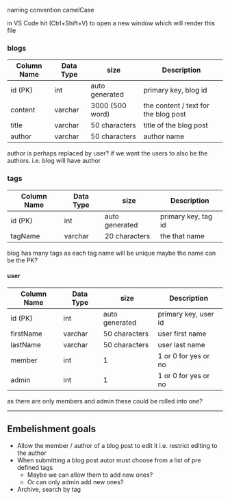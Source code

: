 naming convention camelCase

in VS Code hit (Ctrl+Shift+V) to open a new window which will render this file

### blogs 

| Column Name | Data Type | size | Description |
| --- | --- | --- | --- |
| id (PK) | int | auto generated | primary key, blog id |
| content | varchar | 3000 (500 word) | the content / text for the blog post |
| title | varchar | 50 characters | title of the blog post |
| author | varchar | 50 characters | author name|

author is perhaps replaced by user? if we want the users to also be the authors.
i.e. blog will have author

### tags 

| Column Name | Data Type | size | Description |
| --- | --- | --- | --- |
| id (PK) | int | auto generated | primary key, tag id |
| tagName | varchar | 20 characters | the that name |

blog has many tags
as each tag name will be unique maybe the name can be the PK?

#### user

| Column Name | Data Type | size | Description |
| --- | --- | --- | --- |
| id (PK) | int | auto generated | primary key, user id |
| firstName | varchar | 50 characters | user first name |
| lastName | varchar |  50 characters | user last name |
| member | int | 1 | 1 or 0 for yes or no |
| admin | int | 1 | 1 or 0 for yes or no |

as there are only members and admin these could be rolled into one?


---

## Embelishment goals

- Allow the member / author of a blog post to edit it i.e. restrict editing to the author
- When submitting a blog post autor must choose from a list of pre defined tags
    - Maybe we can allow them to add new ones?
    - Or can only admin add new ones?
- Archive, search by tag